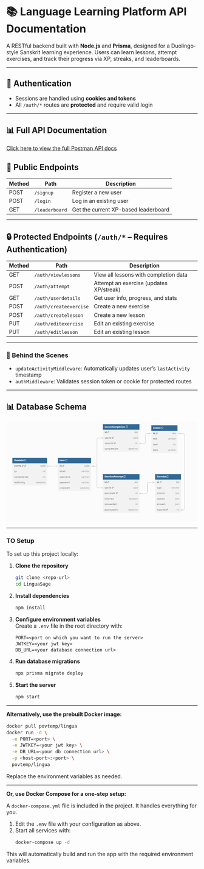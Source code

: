 # 📚 Language Learning Platform API Documentation

A RESTful backend built with **Node.js** and **Prisma**, designed for a Duolingo-style Sanskrit learning experience. Users can learn lessons, attempt exercises, and track their progress via XP, streaks, and leaderboards.

---

## 🔐 Authentication

* Sessions are handled using **cookies and tokens**
* All `/auth/*` routes are **protected** and require valid login

---

## 📊 Full API Documentation

[Click here to view the full Postman API docs](https://documenter.getpostman.com/view/45931833/2sB2x8FX4K)


## 📌 Public Endpoints

| Method | Path           | Description                          |
| ------ | -------------- | ------------------------------------ |
| POST   | `/signup`      | Register a new user                  |
| POST   | `/login`       | Log in an existing user              |
| GET    | `/leaderboard` | Get the current XP-based leaderboard |

---

## 🔒 Protected Endpoints (`/auth/*` – Requires Authentication)

| Method | Path                   | Description                             |
| ------ | ---------------------- | --------------------------------------- |
| GET    | `/auth/viewlessons`    | View all lessons with completion data   |
| POST   | `/auth/attempt`        | Attempt an exercise (updates XP/streak) |
| GET    | `/auth/userdetails`    | Get user info, progress, and stats      |
| POST   | `/auth/createexercise` | Create a new exercise                   |
| POST   | `/auth/createlesson`   | Create a new lesson                     |
| PUT    | `/auth/editexercise`   | Edit an existing exercise               |
| PUT    | `/auth/editlesson`     | Edit an existing lesson                 |

---

### 🧠 Behind the Scenes

* `updateActivityMiddleware`: Automatically updates user’s `lastActivity` timestamp
* `authMiddleware`: Validates session token or cookie for protected routes

---
## 📊 Database Schema

![ER Diagram](./src/assests/schemaDiagram.png)


----
 ### TO Setup
To set up this project locally:

1. **Clone the repository**  
    ```bash
    git clone <repo-url>
    cd LinguaSage
    ```

2. **Install dependencies**  
    ```bash
    npm install
    ```

3. **Configure environment variables**  
    Create a `.env` file in the root directory with:
    ```
    PORT=<port on which you want to run the server>
    JWTKEY=<your jwt key>
    DB_URL=<your database connection url>
    ```

4. **Run database migrations**  
    ```bash
    npx prisma migrate deploy
    ```

5. **Start the server**  
    ```bash
    npm start
    ```

---

**Alternatively, use the prebuilt Docker image:**

```bash
docker pull povtemp/lingua
docker run -d \
  -e PORT=<port> \
  -e JWTKEY=<your jwt key> \
  -e DB_URL=<your db connection url> \
  -p <host-port>:<port> \
  povtemp/lingua
```

Replace the environment variables as needed.

---

**Or, use Docker Compose for a one-step setup:**

A `docker-compose.yml` file is included in the project. It handles everything for you.

1. Edit the `.env` file with your configuration as above.
2. Start all services with:
    ```bash
    docker-compose up -d
    ```

This will automatically build and run the app with the required environment variables.
